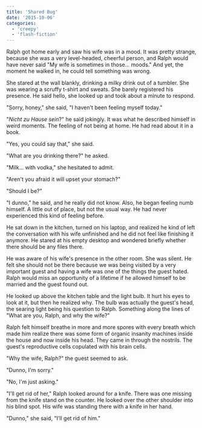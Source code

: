 ```yaml
---
title: 'Shared Bug'
date: '2015-10-06'
categories:
  - 'creepy'
  - 'flash-fiction'
---
```


Ralph got home early and saw his wife was in a mood. It was pretty strange,
because she was a very level-headed, cheerful person, and Ralph would have never
said "My wife is sometimes in those... moods." And yet, the moment he walked in,
he could tell something was wrong.

<!-- truncate -->

She stared at the wall blankly, drinking a milky drink out of a tumbler. She was
wearing a scruffy t-shirt and sweats. She barely registered his presence. He
said hello, she looked up and took about a minute to respond.

"Sorry, honey," she said, "I haven't been feeling myself today."

"_Nicht zu Hause sein_?" he said jokingly. It was what he described himself in
weird moments. The feeling of not being at home. He had read about it in a book.

"Yes, you could say that," she said.

"What are you drinking there?" he asked.

"Milk... with vodka," she hesitated to admit.

"Aren't you afraid it will upset your stomach?"

"Should I be?"

"I dunno," he said, and he really did not know. Also, he began feeling numb
himself. A little out of place, but not the usual way. He had never experienced
this kind of feeling before.

He sat down in the kitchen, turned on his laptop, and realized he kind of left
the conversation with his wife unfinished and he did not feel like finishing it
anymore. He stared at his empty desktop and wondered briefly whether there
should be any files there.

He was aware of his wife's presence in the other room. She was silent. He felt
she should not be there because we was being visited by a very important guest
and having a wife was one of the things the guest hated. Ralph would miss an
opportunity of a lifetime if he allowed himself to be married and the guest
found out.

He looked up above the kitchen table and the light bulb. It hurt his eyes to
look at it, but then he realized why. The bulb was actually the guest's head,
the searing light being his question to Ralph. Something along the lines of
"What are you, Ralph, and why the wife?"

Ralph felt himself breathe in more and more spores with every breath which made
him realize there was some form of organic insanity machines inside the house
and now inside his head. They came in through the nostrils. The guest's
reproductive cells copulated with his brain cells.

"Why the wife, Ralph?" the guest seemed to ask.

"Dunno, I'm sorry."

"No, I'm just asking."

"I'll get rid of her," Ralph looked around for a knife. There was one missing
from the knife stand on the counter. He looked over the other shoulder into his
blind spot. His wife was standing there with a knife in her hand.

"Dunno," she said, "I'll get rid of him."
